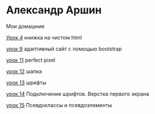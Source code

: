 # Александр Аршин
Мои домашние 

[Урок 4](https://github.com/Skraipy/Skraipy.github.io/tree/main/lesson_4 "книжка") книжка на чистом html 

[урок 9](https://github.com/Skraipy/Skraipy.github.io/tree/main/lesson_9/src) адаптивный сайт с помощью bootstrap

[урок 11](https://github.com/Skraipy/Skraipy.github.io/tree/main/lesson_13) perfect pixel

[урок 12](https://skraipy.github.io/lesson_14/src/index) шапка

[урок 13](https://skraipy.github.io/lesson_15/index.html) шрифты

[урок 14](https://skraipy.github.io/lesson_16/src/index.html) Подключение шрифтов. Верстка первого экрана

[урок 15](https://skraipy.github.io/15/index.html) Псевдоклассы и псевдоэлементы
